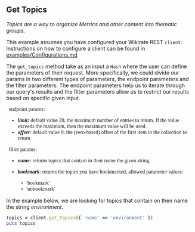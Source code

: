 ## Get Topics

_Topics are a way to organize Metrics and other content into thematic groups._

This example assumes you have configured your Wikirate REST `client`. Instructions on how to configure a client can be
found in [examples/Configurations.md](https://github.com/wikirate/wikirate4ruby/blob/main/examples/Configuration.md)

The `get_topics` method take as an input a `Hash` where the user can define the parameters of their request. More
specifically, we could divide our params in two different types of parameters, the endpoint parameters and the filter
parameters. The endpoint parameters help us to iterate through our query's results and the filter parameters allow us to
restrict our results based on specific given input.
<div style="font-family:'Source Code Pro'; font-size:14px; padding-left: 0.5em; padding-right: 0.5em;">
endpoint params:

- **_limit:_** default value 20, the maximum number of entries to return. If the value exceeds the maximum, then the
  maximum value will be used.
- **_offset:_** default value 0, the (zero-based) offset of the first item in the collection to return

filter params:

- **_name:_** returns topics that contain in their name the given string
- **_bookmark_**: returns the topics you have bookmarked, allowed parameter values:

  - 'bookmark'
  - 'nobookmark'

</div>

In the example below, we are looking for topics that contain on their name the string _environment_.

```ruby
topics = client.get_topics({ 'name' => 'environment' })
puts topics
```
